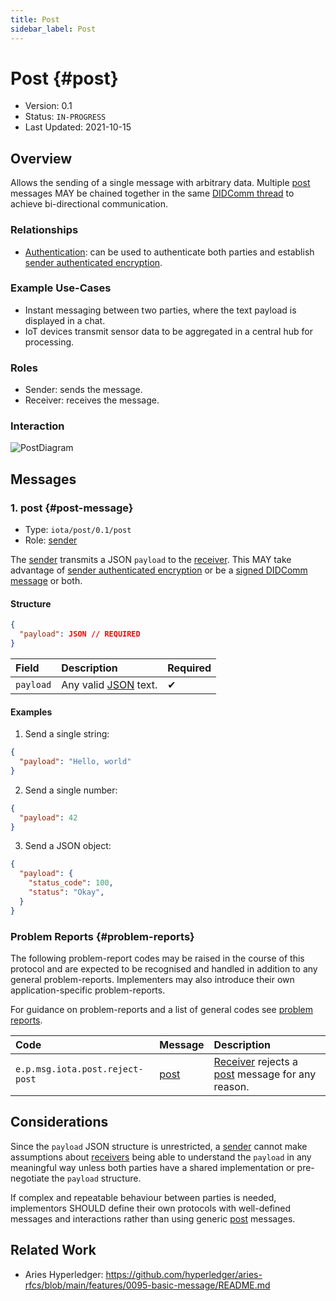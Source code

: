 ```yaml
---
title: Post
sidebar_label: Post
---
```


# Post {#post}

- Version: 0.1
- Status: `IN-PROGRESS`
- Last Updated: 2021-10-15

## Overview

Allows the sending of a single message with arbitrary data. Multiple [post](#post-message) messages MAY be chained together in the same [DIDComm thread](https://identity.foundation/didcomm-messaging/spec/#threads) to achieve bi-directional communication.

### Relationships

- [Authentication](./authentication): can be used to authenticate both parties and establish [sender authenticated encryption](https://identity.foundation/didcomm-messaging/spec/#sender-authenticated-encryption).

### Example Use-Cases
- Instant messaging between two parties, where the text payload is displayed in a chat.
- IoT devices transmit sensor data to be aggregated in a central hub for processing.

### Roles
- Sender: sends the message.
- Receiver: receives the message.

### Interaction

<div style={{textAlign: 'center'}}>

![PostDiagram](/img/didcomm/post.drawio.svg)

</div>


## Messages

### 1. post {#post-message}

- Type: `iota/post/0.1/post`
- Role: [sender](#roles)

The [sender](#roles) transmits a JSON `payload` to the [receiver](#roles). This MAY take advantage of [sender authenticated encryption](https://identity.foundation/didcomm-messaging/spec/#sender-authenticated-encryption) or be a [signed DIDComm message](https://identity.foundation/didcomm-messaging/spec/#didcomm-signed-message) or both.

#### Structure
```json
{
  "payload": JSON // REQUIRED
}
```

| Field | Description | Required |
| :--- | :--- | :--- |
| `payload` | Any valid [JSON](https://datatracker.ietf.org/doc/html/rfc7159) text. | ✔ |

#### Examples

1. Send a single string:

```json
{
  "payload": "Hello, world"
}
```

2. Send a single number:

```json
{
  "payload": 42
}
```

3. Send a JSON object:

```json
{
  "payload": {
    "status_code": 100,
    "status": "Okay",
  }
}
```

### Problem Reports {#problem-reports}

The following problem-report codes may be raised in the course of this protocol and are expected to be recognised and handled in addition to any general problem-reports. Implementers may also introduce their own application-specific problem-reports.

For guidance on problem-reports and a list of general codes see [problem reports](../resources/problem-reports).

| Code | Message | Description |
| :--- | :--- | :--- |
| `e.p.msg.iota.post.reject-post` | [post](#post) | [Receiver](#roles) rejects a [post](#post-message) message for any reason. |

## Considerations

Since the `payload` JSON structure is unrestricted, a [sender](#roles) cannot make assumptions about [receivers](#roles) being able to understand the `payload` in any meaningful way unless both parties have a shared implementation or pre-negotiate the `payload` structure.

If complex and repeatable behaviour between parties is needed, implementors SHOULD define their own protocols with well-defined messages and interactions rather than using generic [post](#post-message) messages.

## Related Work

- Aries Hyperledger: https://github.com/hyperledger/aries-rfcs/blob/main/features/0095-basic-message/README.md
